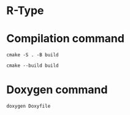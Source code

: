 # R-Type


# Compilation command

    cmake -S . -B build

    cmake --build build

# Doxygen command

    doxygen Doxyfile